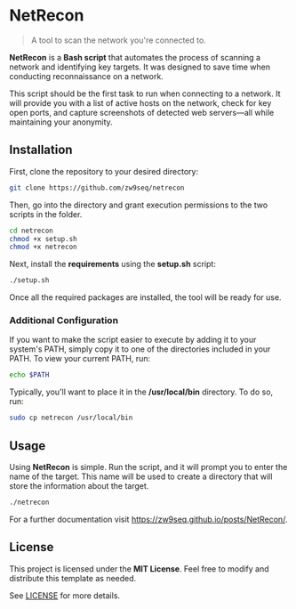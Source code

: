 # NetRecon

> A tool to scan the network you're connected to.

**NetRecon** is a **Bash script** that automates the process of scanning a network and identifying key targets. It was designed to save time when conducting reconnaissance on a network. 

This script should be the first task to run when connecting to a network. It will provide you with a list of active hosts on the network, check for key open ports, and capture screenshots of detected web servers—all while maintaining your anonymity.

## Installation

First, clone the repository to your desired directory:

```bash
git clone https://github.com/zw9seq/netrecon
```

Then, go into the directory and grant execution permissions to the two scripts in the folder.

```bash
cd netrecon
chmod +x setup.sh
chmod +x netrecon
```

Next, install the **requirements** using the **setup.sh** script:

```bash
./setup.sh
```

Once all the required packages are installed, the tool will be ready for use.

### Additional Configuration

If you want to make the script easier to execute by adding it to your system's PATH, simply copy it to one of the directories included in your PATH. To view your current PATH, run:

```bash
echo $PATH
```

Typically, you'll want to place it in the **/usr/local/bin** directory. To do so, run:

```bash
sudo cp netrecon /usr/local/bin
```

## Usage

Using **NetRecon** is simple. Run the script, and it will prompt you to enter the name of the target. This name will be used to create a directory that will store the information about the target.

```bash
./netrecon
```

For a further documentation visit <https://zw9seq.github.io/posts/NetRecon/>.

## License

This project is licensed under the **MIT License**. Feel free to modify and distribute this template as needed.

See [LICENSE](LICENSE) for more details.
